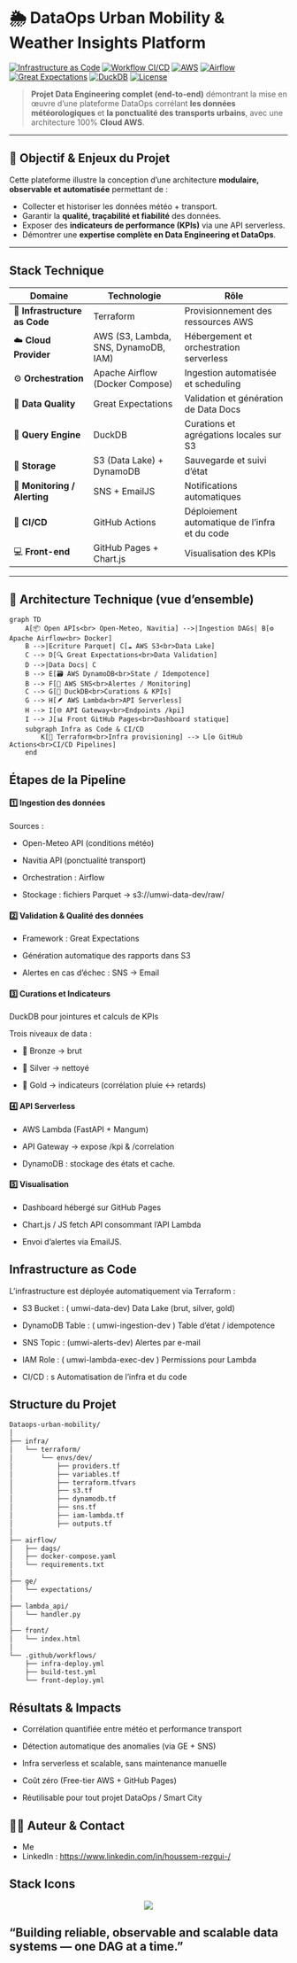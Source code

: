 # 🌦️ DataOps Urban Mobility & Weather Insights Platform

[![Infrastructure as Code](https://img.shields.io/badge/IaC-Terraform-623CE4?logo=terraform&logoColor=white)](https://www.terraform.io/)
[![Workflow CI/CD](https://img.shields.io/github/actions/workflow/status/YahyaELOUDOUNI/Dataops-urban-mobility/infra-deploy.yml?label=CI%2FCD&logo=githubactions&logoColor=white)](https://github.com/features/actions)
[![AWS](https://img.shields.io/badge/Cloud-AWS-orange?logo=amazon-aws&logoColor=white)](https://aws.amazon.com/)
[![Airflow](https://img.shields.io/badge/Orchestration-Apache%20Airflow-017CEE?logo=apacheairflow&logoColor=white)](https://airflow.apache.org/)
[![Great Expectations](https://img.shields.io/badge/Data%20Quality-Great%20Expectations-40B5A4?logo=github&logoColor=white)](https://greatexpectations.io/)
[![DuckDB](https://img.shields.io/badge/Query%20Engine-DuckDB-yellow?logo=duckdb&logoColor=white)](https://duckdb.org/)
[![License](https://img.shields.io/badge/License-MIT-green.svg)](https://opensource.org/licenses/MIT)

> **Projet Data Engineering complet (end-to-end)** démontrant la mise en œuvre d’une plateforme DataOps corrélant **les données météorologiques** et **la ponctualité des transports urbains**, avec une architecture 100% **Cloud AWS**.

---

## 🎯 Objectif & Enjeux du Projet

Cette plateforme illustre la conception d’une architecture **modulaire, observable et automatisée** permettant de :
- Collecter et historiser les données météo + transport.
- Garantir la **qualité, traçabilité et fiabilité** des données.
- Exposer des **indicateurs de performance (KPIs)** via une API serverless.
- Démontrer une **expertise complète en Data Engineering et DataOps**.

---

## Stack Technique

| Domaine | Technologie | Rôle |
|----------|--------------|------|
| 🧩 **Infrastructure as Code** | Terraform | Provisionnement des ressources AWS |
| ☁️ **Cloud Provider** | AWS (S3, Lambda, SNS, DynamoDB, IAM) | Hébergement et orchestration serverless |
| ⚙️ **Orchestration** | Apache Airflow (Docker Compose) | Ingestion automatisée et scheduling |
| 🧪 **Data Quality** | Great Expectations | Validation et génération de Data Docs |
| 🦆 **Query Engine** | DuckDB | Curations et agrégations locales sur S3 |
| 🧱 **Storage** | S3 (Data Lake) + DynamoDB | Sauvegarde et suivi d’état |
| 🔔 **Monitoring / Alerting** | SNS + EmailJS | Notifications automatiques |
| 🧰 **CI/CD** | GitHub Actions | Déploiement automatique de l’infra et du code |
| 💻 **Front-end** | GitHub Pages + Chart.js | Visualisation des KPIs |

---

## 🧱 Architecture Technique (vue d’ensemble)

```mermaid
graph TD
    A[📦 Open APIs<br> Open-Meteo, Navitia] -->|Ingestion DAGs| B[⚙️ Apache Airflow<br> Docker]
    B -->|Ecriture Parquet| C[☁️ AWS S3<br>Data Lake]
    C --> D[🔍 Great Expectations<br>Data Validation]
    D -->|Data Docs| C
    B --> E[🗃️ AWS DynamoDB<br>State / Idempotence]
    B --> F[📢 AWS SNS<br>Alertes / Monitoring]
    C --> G[🦆 DuckDB<br>Curations & KPIs]
    G --> H[🪶 AWS Lambda<br>API Serverless]
    H --> I[🌐 API Gateway<br>Endpoints /kpi]
    I --> J[📊 Front GitHub Pages<br>Dashboard statique]
    subgraph Infra as Code & CI/CD
        K[🧩 Terraform<br>Infra provisioning] --> L[⚙️ GitHub Actions<br>CI/CD Pipelines]
    end
```

## Étapes de la Pipeline
#### 1️⃣ Ingestion des données

Sources :

  - Open-Meteo API (conditions météo)

  - Navitia API (ponctualité transport)

  - Orchestration : Airflow

  - Stockage : fichiers Parquet → s3://umwi-data-dev/raw/

#### 2️⃣ Validation & Qualité des données

- Framework : Great Expectations

- Génération automatique des rapports dans S3

- Alertes en cas d’échec : SNS → Email

#### 3️⃣ Curations et Indicateurs

DuckDB pour jointures et calculs de KPIs

Trois niveaux de data :

  - 🥉 Bronze → brut

  - 🥈 Silver → nettoyé

  - 🥇 Gold → indicateurs (corrélation pluie ↔ retards)

#### 4️⃣ API Serverless

- AWS Lambda (FastAPI + Mangum)

- API Gateway → expose /kpi & /correlation

- DynamoDB : stockage des états et cache.

#### 5️⃣ Visualisation

- Dashboard hébergé sur GitHub Pages

- Chart.js / JS fetch API consommant l’API Lambda

- Envoi d’alertes via EmailJS.

## Infrastructure as Code

L’infrastructure est déployée automatiquement via Terraform :

- S3 Bucket : ( umwi-data-dev) Data Lake (brut, silver, gold)

- DynamoDB Table : ( umwi-ingestion-dev )	Table d’état / idempotence

- SNS Topic	: (umwi-alerts-dev)	Alertes par e-mail

- IAM Role : 	( umwi-lambda-exec-dev )	Permissions pour Lambda

- CI/CD	: s	Automatisation de l’infra et du code

## Structure du Projet

```bash
Dataops-urban-mobility/
│
├── infra/
│   └── terraform/
│       └── envs/dev/
│           ├── providers.tf
│           ├── variables.tf
│           ├── terraform.tfvars
│           ├── s3.tf
│           ├── dynamodb.tf
│           ├── sns.tf
│           ├── iam-lambda.tf
│           ├── outputs.tf
│
├── airflow/
│   ├── dags/
│   ├── docker-compose.yaml
│   └── requirements.txt
│
├── ge/
│   └── expectations/
│
├── lambda_api/
│   └── handler.py
│
├── front/
│   └── index.html
│
└── .github/workflows/
    ├── infra-deploy.yml
    ├── build-test.yml
    └── front-deploy.yml
```

## Résultats & Impacts

- Corrélation quantifiée entre météo et performance transport

- Détection automatique des anomalies (via GE + SNS)

- Infra serverless et scalable, sans maintenance manuelle

- Coût zéro (Free-tier AWS + GitHub Pages)

- Réutilisable pour tout projet DataOps / Smart City

## 🧑‍💻 Auteur & Contact

- Me
- LinkedIn :  https://www.linkedin.com/in/houssem-rezgui-/

## Stack Icons
<p align="center"> <img src="https://skillicons.dev/icons?i=python,aws,docker,terraform,githubactions,linux,fastapi,vscode" /> </p>



## “Building reliable, observable and scalable data systems — one DAG at a time.”